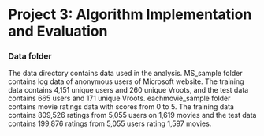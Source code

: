 # Project 3: Algorithm Implementation and Evaluation

### Data folder

The data directory contains data used in the analysis. MS_sample folder contains log data of anonymous users of Microsoft website. The training data contains 4,151 unique users and 260 unique Vroots, and the test data contains 665 users and 171 unique Vroots. eachmovie_sample folder contains movie ratings data with scores from 0 to 5. The training data contains 809,526 ratings from 5,055 users on 1,619 movies and the test data contains 199,876 ratings from 5,055 users rating 1,597 movies.
